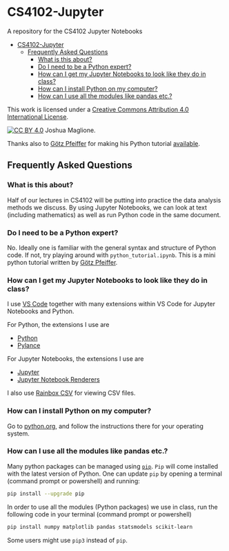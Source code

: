 # CS4102-Jupyter
A repository for the CS4102 Jupyter Notebooks 

- [CS4102-Jupyter](#cs4102-jupyter)
  - [Frequently Asked Questions](#frequently-asked-questions)
    - [What is this about?](#what-is-this-about)
    - [Do I need to be a Python expert?](#do-i-need-to-be-a-python-expert)
    - [How can I get my Jupyter Notebooks to look like they do in class?](#how-can-i-get-my-jupyter-notebooks-to-look-like-they-do-in-class)
    - [How can I install Python on my computer?](#how-can-i-install-python-on-my-computer)
    - [How can I use all the modules like pandas etc.?](#how-can-i-use-all-the-modules-like-pandas-etc)


This work is licensed under a [Creative Commons Attribution 4.0 International License][cc-by].

[![CC BY 4.0][cc-by-image]][cc-by] Joshua Maglione. 

[cc-by]: http://creativecommons.org/licenses/by/4.0/
[cc-by-image]: https://i.creativecommons.org/l/by/4.0/88x31.png
[cc-by-shield]: https://img.shields.io/badge/License-CC%20BY%204.0-lightgrey.svg

Thanks also to [Götz Pfeiffer](https://www.universityofgalway.ie/our-research/people/mathematical-statistical-sciences/goetzpfeiffer/) for making his Python tutorial [available](https://github.com/gpfeiffer/cs4102).

## Frequently Asked Questions

### What is this about? 

Half of our lectures in CS4102 will be putting into practice the data analysis methods we discuss. By using Jupyter Notebooks, we can look at text (including mathematics) as well as run Python code in the same document. 

### Do I need to be a Python expert? 

No. Ideally one is familiar with the general syntax and structure of Python code. If not, try playing around with `python_tutorial.ipynb`. This is a mini python tutorial written by [Götz Pfeiffer](https://www.universityofgalway.ie/our-research/people/mathematical-statistical-sciences/goetzpfeiffer/). 

### How can I get my Jupyter Notebooks to look like they do in class?

I use [VS Code](https://code.visualstudio.com/) together with many extensions within VS Code for Jupyter Notebooks and Python.

For Python, the extensions I use are 
- [Python](https://marketplace.visualstudio.com/items?itemName=ms-python.python)
- [Pylance](https://marketplace.visualstudio.com/items?itemName=ms-python.vscode-pylance)
  
For Jupyter Notebooks, the extensions I use are 
- [Jupyter](https://marketplace.visualstudio.com/items?itemName=ms-toolsai.jupyter)
- [Jupyter Notebook Renderers](https://marketplace.visualstudio.com/items?itemName=ms-toolsai.jupyter-renderers)

I also use [Rainbox CSV](https://marketplace.visualstudio.com/items?itemName=mechatroner.rainbow-csv) for viewing CSV files.

### How can I install Python on my computer? 

Go to [python.org](https://www.python.org/), and follow the instructions there for your operating system. 

### How can I use all the modules like pandas etc.?

Many python packages can be managed using [`pip`](https://en.wikipedia.org/wiki/Pip_(package_manager)). `Pip` will come installed with the latest version of Python. One can update `pip` by opening a terminal (command prompt or powershell) and running:
```bash
pip install --upgrade pip
```

In order to use all the modules (Python packages) we use in class, run the following code in your terminal (command prompt or powershell)
```bash
pip install numpy matplotlib pandas statsmodels scikit-learn
```

Some users might use `pip3` instead of `pip`.